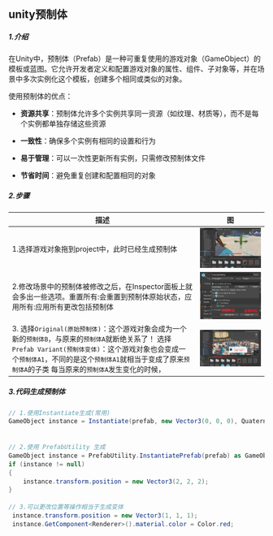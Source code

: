 ## unity预制体

##### 1.介绍

在Unity中，预制体（Prefab）是一种可重复使用的游戏对象（GameObject）的模板或蓝图。它允许开发者定义和配置游戏对象的属性、组件、子对象等，并在场景中多次实例化这个模板，创建多个相同或类似的对象。

使用预制体的优点：

- **资源共享**：预制体允许多个实例共享同一资源（如纹理、材质等），而不是每个实例都单独存储这些资源

- **一致性**：确保多个实例有相同的设置和行为
- **易于管理**：可以一次性更新所有实例，只需修改预制体文件
- **节省时间**：避免重复创建和配置相同的对象

##### 2.步骤

| 描述                                                         | 图                                                           |
| ------------------------------------------------------------ | ------------------------------------------------------------ |
| 1.选择游戏对象拖到project中，此时已经生成预制体              | <img src="../../assets/image-20241104212544506.png" alt="image-20241104212544506" style="zoom: 25%;" /> |
| 2.修改场景中的预制体被修改之后，在Inspector面板上就会多出一些选项。重置所有:会重置到预制体原始状态，应用所有:应用所有更改包括预制体 | <img src="../../assets/image-20241104214222236.png" alt="image-20241104214222236" style="zoom:50%;" /> |
| 3.  选择`Original(原始预制体)`：这个游戏对象会成为一个新的`预制体B`，与原来的`预制体A`就断绝关系了！   选择`Prefab Variant(预制体变体)`：这个游戏对象也会变成一个`预制体A1`，不同的是这个`预制体A1`就相当于变成了原来`预制体A`的子类 每当原来的`预制体A`发生变化的时候， | <img src="../../assets/image-20241104215619810.png" alt="image-20241104215619810" style="zoom: 60%;" /> |

##### 3.代码生成预制体

```C#
// 1.使用Instantiate生成(常用)
GameObject instance = Instantiate(prefab, new Vector3(0, 0, 0), Quaternion.identity);


// 2.使用 PrefabUtility 生成
GameObject instance = PrefabUtility.InstantiatePrefab(prefab) as GameObject;
if (instance != null)
{
    instance.transform.position = new Vector3(2, 2, 2);
}

// 3.可以更改位置等操作相当于生成变体
 instance.transform.position = new Vector3(1, 1, 1);
 instance.GetComponent<Renderer>().material.color = Color.red;
```

